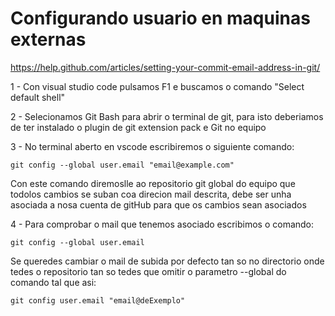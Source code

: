 

# Configurando usuario en maquinas externas
https://help.github.com/articles/setting-your-commit-email-address-in-git/

1 - Con visual studio code pulsamos F1 e buscamos o comando "Select default shell" 

2 - Selecionamos Git Bash para abrir o terminal de git, para isto deberiamos de ter instalado o plugin de
    git extension pack e Git no equipo

3 - No terminal aberto en vscode escribiremos o siguiente comando:
    
    git config --global user.email "email@example.com"
    
Con este comando diremoslle ao repositorio git global do equipo que todolos cambios se suban 
coa direcion mail descrita, debe ser unha asociada a nosa cuenta de gitHub para que os cambios sean asociados
    
4 - Para comprobar o mail que tenemos asociado escribimos o comando:
    
    git config --global user.email

Se queredes cambiar o mail de subida por defecto tan so no directorio onde tedes
o repositorio tan so tedes que omitir o parametro --global do comando tal que asi:

    git config user.email "email@deExemplo"
